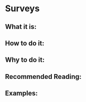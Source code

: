 # Surveys

## What it is:

## How to do it:

## Why to do it:

## Recommended Reading:

## Examples:
